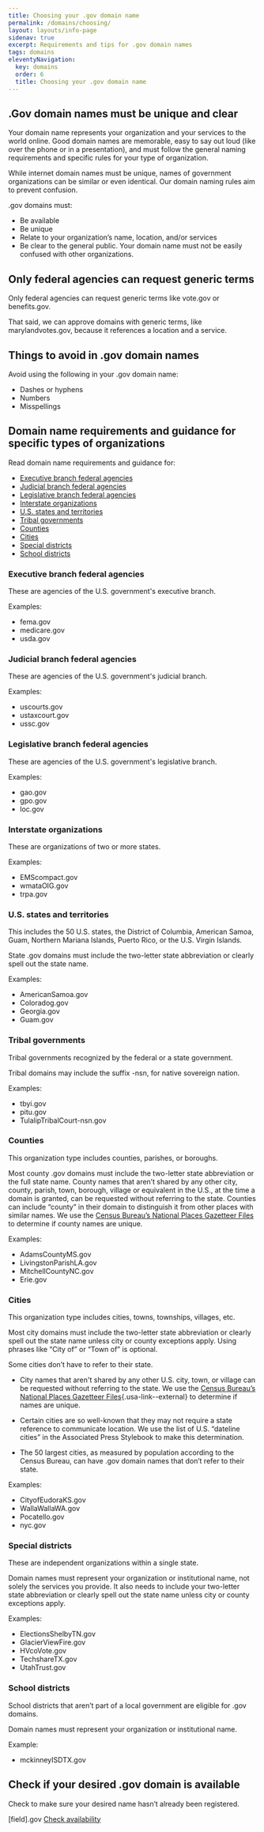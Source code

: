 ```yaml
---
title: Choosing your .gov domain name
permalink: /domains/choosing/
layout: layouts/info-page
sidenav: true
excerpt: Requirements and tips for .gov domain names
tags: domains
eleventyNavigation:
  key: domains
  order: 6
  title: Choosing your .gov domain name
---
```




## .Gov domain names must be unique and clear
Your domain name represents your organization and your services to the world online. Good domain names are memorable, easy to say out loud (like over the phone or in a presentation), and must follow the general naming requirements and specific rules for your type of organization.

While internet domain names must be unique, names of government organizations can be similar or even identical. Our domain naming rules aim to prevent confusion.

.gov domains must:
- Be available
- Be unique
- Relate to your organization’s name, location, and/or services
- Be clear to the general public. Your domain name must not be easily confused with other organizations.


## Only federal agencies can request generic terms
Only federal agencies can request generic terms like vote<span>.gov</span> or benefits<span>.gov</span>.

That said, we can approve domains with generic terms, like marylandvotes&#46;gov, because it references a location and a service.


## Things to avoid in .gov domain names
Avoid using the following in your .gov domain name:
- Dashes or hyphens
- Numbers
- Misspellings


## Domain name requirements and guidance for specific types of organizations
Read domain name requirements and guidance for:
- [Executive branch federal agencies](#executive-branch-federal-agencies)
- [Judicial branch federal agencies](#judicial-branch-federal-agencies)
- [Legislative branch federal agencies](#legislative-branch-federal-agencies)
- [Interstate organizations](#interstate-organizations)
- [U.S. states and territories](#u.s.-states-and-territories)
- [Tribal governments](#tribal-governments)
- [Counties](#counties)
- [Cities](#cities)
- [Special districts](#special-districts)
- [School districts](#school-districts)

### Executive branch federal agencies
These are agencies of the U.S. government's executive branch.

Examples:
- fema<span>.gov</span>
- medicare<span>.gov</span>
- usda<span>.gov</span>

### Judicial branch federal agencies
These are agencies of the U.S. government's judicial branch.

Examples:
- uscourts<span>.gov</span>
- ustaxcourt<span>.gov</span>
- ussc<span>.gov</span>

### Legislative branch federal agencies
These are agencies of the U.S. government's legislative branch.

Examples:
- gao<span>.gov</span>
- gpo<span>.gov</span>
- loc<span>.gov</span>

### Interstate organizations
These are organizations of two or more states.

Examples:
- EMScompact<span>.gov</span>
- wmataOIG<span>.gov</span>
- trpa<span>.gov</span>


### U.S. states and territories
This includes the 50 U.S. states, the District of Columbia, American Samoa, Guam, Northern Mariana Islands, Puerto Rico, or the U.S. Virgin Islands.

State .gov domains must include the two-letter state abbreviation or clearly spell out the state name. 

Examples:
- AmericanSamoa<span>.gov</span>
- Coloradog<span>.gov</span>
- Georgia<span>.gov</span>
- Guam<span>.gov</span>

### Tribal governments
Tribal governments recognized by the federal or a state government.

Tribal domains may include the suffix -nsn, for native sovereign nation.

Examples:
- tbyi<span>.gov</span>
- pitu<span>.gov</span>
- TulalipTribalCourt-nsn<span>.gov</span>

### Counties
This organization type includes counties, parishes, or boroughs.

Most county .gov domains must include the two-letter state abbreviation or the full state name. County names that aren’t shared by any other city, county, parish, town, borough, village or equivalent in the U.S., at the time a domain is granted, can be requested without referring to the state. Counties can include “county” in their domain to distinguish it from other places with similar names. We use the [Census Bureau’s National Places Gazetteer Files](https://www.census.gov/geographies/reference-files/time-series/geo/gazetteer-files.html) to determine if county names are unique.

Examples:
- AdamsCountyMS<span>.gov</span>
- LivingstonParishLA<span>.gov</span>
- MitchellCountyNC<span>.gov</span>
- Erie<span>.gov</span>

### Cities
This organization type includes cities, towns, townships, villages, etc.

Most city domains must include the two-letter state abbreviation or clearly spell out the state name unless city or county exceptions apply. Using phrases like “City of” or “Town of” is optional.

Some cities don’t have to refer to their state.

- City names that aren't shared by any other U.S. city, town, or village can be requested without referring to the state. We use the [Census Bureau’s National Places Gazetteer Files](https://www.census.gov/geographies/reference-files/time-series/geo/gazetteer-files.html){.usa-link--external} to determine if names are unique.

- Certain cities are so well-known that they may not require a state reference to communicate location. We use the list of U.S. “dateline cities” in the Associated Press Stylebook to make this determination.

- The 50 largest cities, as measured by population according to the Census Bureau, can have .gov domain names that don’t refer to their state.

Examples:
- CityofEudoraKS<span>.gov</span>
- WallaWallaWA<span>.gov</span>
- Pocatello<span>.gov</span>
- nyc<span>.gov</span>

### Special districts
These are independent organizations within a single state.

Domain names must represent your organization or institutional name, not solely the services you provide. It also needs to include your two-letter state abbreviation or clearly spell out the state name unless city or county exceptions apply.

Examples:
- ElectionsShelbyTN<span>.gov</span>
- GlacierViewFire<span>.gov</span>
- HVcoVote<span>.gov</span>
- TechshareTX<span>.gov</span>
- UtahTrust<span>.gov</span>

### School districts
School districts that aren’t part of a local government are eligible for .gov domains.

Domain names must represent your organization or institutional name.

Example:
- mckinneyISDTX<span>.gov</span>

## Check if your desired .gov domain is available
Check to make sure your desired name hasn’t already been registered.

[field].gov [Check availability](#)

